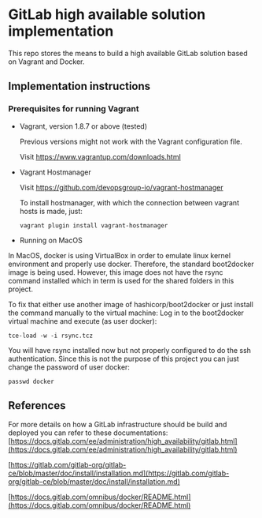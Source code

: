 # GitLab high available solution implementation

This repo stores the means to build a high available GitLab solution based on Vagrant and Docker.

## Implementation instructions

### Prerequisites for running Vagrant

* Vagrant, version 1.8.7 or above (tested)

  Previous versions might not work with the Vagrant configuration file.

  Visit https://www.vagrantup.com/downloads.html

* Vagrant Hostmanager

  Visit https://github.com/devopsgroup-io/vagrant-hostmanager
  
  To install hostmanager, with which the connection between vagrant hosts is made, just:

  ```
  vagrant plugin install vagrant-hostmanager
  ```
* Running on MacOS

In MacOS, docker is using VirtualBox in order to emulate linux kernel environment and properly use docker.
Therefore, the standard boot2docker image is being used. However, this image does not have the rsync command installed
which in term is used for the shared folders in this project.

To fix that either use another image of hashicorp/boot2docker or just install the command manually to the virtual machine:
Log in to the boot2docker virtual machine and execute (as user docker):

```
tce-load -w -i rsync.tcz
```

You will have rsync installed now but not properly configured to do the ssh authentication.
Since this is not the purpose of this project you can just change the password of user docker:

```
passwd docker
```

## References

For more details on how a GitLab infrastructure should be build and deployed you can refer to these documentations:
[https://docs.gitlab.com/ee/administration/high_availability/gitlab.html](https://docs.gitlab.com/ee/administration/high_availability/gitlab.html)

[https://gitlab.com/gitlab-org/gitlab-ce/blob/master/doc/install/installation.md](https://gitlab.com/gitlab-org/gitlab-ce/blob/master/doc/install/installation.md)

[https://docs.gitlab.com/omnibus/docker/README.html](https://docs.gitlab.com/omnibus/docker/README.html)
